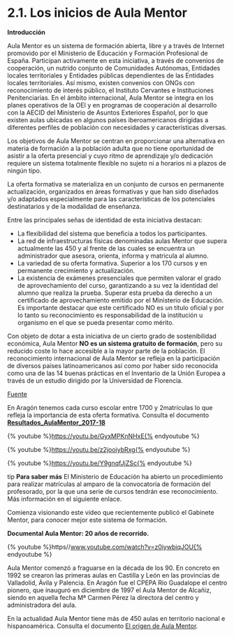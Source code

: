 
# 2.1. Los inicios de Aula Mentor


**Introducción**

Aula Mentor es un sistema de formación abierta, libre y a través de Internet promovido por el Ministerio de Educación y Formación Profesional de España. Participan activamente en esta iniciativa, a través de convenios de cooperación, un nutrido conjunto de Comunidades Autónomas, Entidades locales territoriales y Entidades públicas dependientes de las Entidades locales territoriales. Así mismo, existen convenios con ONGs con reconocimiento de interés público, el Instituto Cervantes e Instituciones Penitenciarias. En el ámbito internacional, Aula Mentor se integra en los planes operativos de la OEI y en programas de cooperación al desarrollo con la AECID del Ministerio de Asuntos Exteriores Español, por lo que existen aulas ubicadas en algunos países iberoamericanos dirigidas a diferentes perfiles de población con necesidades y características diversas.

Los objetivos de Aula Mentor se centran en proporcionar una alternativa en materia de formación a la población adulta que no tiene oportunidad de asistir a la oferta presencial y cuyo ritmo de aprendizaje y/o dedicación requiere un sistema totalmente flexible no sujeto ni a horarios ni a plazos de ningún tipo.

La oferta formativa se materializa en un conjunto de cursos en permanente actualización, organizados en áreas formativas y que han sido diseñados y/o adaptados especialmente para las características de los potenciales destinatarios y de la modalidad de enseñanza.

Entre las principales señas de identidad de esta iniciativa destacan:
* La flexibilidad del sistema que beneficia a todos los participantes.
* La red de infraestructuras físicas denominadas aulas Mentor que supera actualmente las 450 y al frente de las cuales se encuentra un administrador que asesora, orienta, informa y matricula al alumno.
* La variedad de su oferta formativa. Superior a los 170 cursos y en permanente crecimiento y actualización.
* La existencia de exámenes presenciales que permiten valorar el grado de aprovechamiento del curso, garantizando a su vez la identidad del alumno que realiza la prueba. Superar esta prueba da derecho a un certificado de aprovechamiento emitido por el Ministerio de Educación. Es importante destacar que este certificado NO es un título oficial y por lo tanto su reconocimiento es responsabilidad de la institución u organismo en el que se pueda presentar como mérito.


Con objeto de dotar a esta iniciativa de un cierto grado de sostenibilidad económica, Aula Mentor **NO es un sistema gratuito de formación**, pero su reducido coste lo hace accesible a la mayor parte de la población.
El reconocimiento internacional de Aula Mentor se refleja en la participación de diversos países latinoamericanos así como por haber sido reconocida como una de las 14 buenas prácticas en el Inventario de la Unión Europea a través de un estudio dirigido por la Universidad de Florencia.

[Fuente](/www.aulamentor.es)

En Aragón tenemos cada curso escolar entre 1700 y 2matrículas lo que refleja la importancia de esta oferta formativa. Consulta el documento **[Resultados_AulaMentor_2017-18](https://drive.google.com/open?id=1RKHZqmosJLsAcQBKBKtr1vg7Q20MM0Bg)**

{% youtube %}https://youtu.be/GyxMPKnNHxE{% endyoutube %}


{% youtube %}https://youtu.be/z2jooiybRxg{% endyoutube %}



{% youtube %}https://youtu.be/Y9gnqfJjZSc{% endyoutube %}




tip
**Para saber más**
El Ministerio de Educación ha abierto un procedimiento para realizar matrículas al amparo de la convocatoria de formación del profesorado, por la que una serie de cursos tendrán ese reconocimiento. Más información en el siguiente enlace.



Comienza visionando este vídeo que recientemente publicó el Gabinete Mentor, para conocer mejor este sistema de formación.

**Documental Aula Mentor: 20 años de recorrido.**

{% youtube %}https//www.youtube.com/watch?v=z0iywbiqJOU{% endyoutube %}


Aula Mentor comenzó a fraguarse en la década de los 90. En concreto en 1992  se crearon las primeras aulas en Castilla y León en las provincias de Valladolid, Ávila y Palencia.
En Aragón fue el CPEPA Río Guadalope el centro pionero, que inauguró en diciembre de 1997 el Aula Mentor de Alcañiz, siendo en aquella fecha Mª Carmen Pérez la directora del centro y administradora del aula.

En la actualidad Aula Mentor tiene más de 450 aulas en territorio nacional e hispanoamérica.
Consulta el documento [El origen de Aula Mentor](https://drive.google.com/open?id=1aaEpjXQ26uRr7EdWELgx43In5VaKGJCo).




